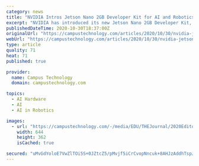 ```yaml
---
category: news
title: "NVIDIA Intros Jetson Nano 2GB Developer Kit for AI and Robotics Ed"
excerpt: "NVIDIA has introduced its new Jetson Nano 2GB Developer Kit, a new system designed for “learning, building and teaching AI and robotics.” The Linux-based system is built around a 128-core NVIDIA Maxwell GPU and a 1.43 GHz quad-core ARM A57 CPU."
publishedDateTime: 2020-10-30T18:37:00Z
originalUrl: "https://campustechnology.com/articles/2020/10/30/nvidia-jetson-nano-2gb-developer-kit-teaches-ai-and-robotics.aspx"
webUrl: "https://campustechnology.com/articles/2020/10/30/nvidia-jetson-nano-2gb-developer-kit-teaches-ai-and-robotics.aspx"
type: article
quality: 71
heat: 71
published: true

provider:
  name: Campus Technology
  domain: campustechnology.com

topics:
  - AI Hardware
  - AI
  - AI in Robotics

images:
  - url: "https://campustechnology.com/-/media/EDU/THEJournal/2020Editorial/20201029jetson.jpg"
    width: 644
    height: 362
    isCached: true

secured: "uMvGdYoloE7VwZlTOi5S+0JZtcZ5/pMvjf5iCrCvopNncuk+8AHJzAddhTspJtg4bmlwRFucVfUGfvnRHa37TKzbYyNkru6YhOkBPNV8kdg0GkFmYuRw9lHqLOWiogPWupKpMahvhQOPsBu96UcddzmuHkBqnmeLYg1Zb3UxIYOzLRp+/Z88SSb9YgpKAoUfCtggcyxX8y6F8cs+rBh8TZmlsB5fcf3nNbSUpha5yH+jFaSbzzg8wjsFalujnIbZXu/+dFJVFR3xbr9a536TdME7HaNnFSo5m4+PKgpAFpq7mOF6tpPA3udWitvXbyWbDxjoUtLKryyhcC5qwda6Jz2sxmzHukIIfbrOymh11ms=;04NkRd4oRo62cRkZP8HVyQ=="
---
```


